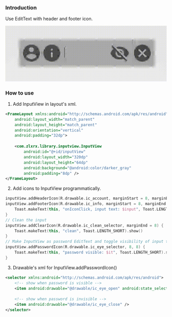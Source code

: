 ### Introduction

Use EditText with header and footer icon.

![preview](./preview.gif)

### How to use

1. Add InputView in layout's xml.

``` xml
<FrameLayout xmlns:android="http://schemas.android.com/apk/res/android"
    android:layout_width="match_parent"
    android:layout_height="match_parent"
    android:orientation="vertical"
    android:padding="32dp">

    <com.zlxrx.library.inputview.InputView
        android:id="@+id/inputView"
        android:layout_width="320dp"
        android:layout_height="64dp"
        android:background="@android:color/darker_gray"
        android:padding="8dp" />
</FrameLayout>
```
2. Add icons to InputView programmatically.

``` kotlin
inputView.addHeaderIcon(R.drawable.ic_account, marginStart = 8, marginEnd = 8)
inputView.addFooterIcon(R.drawable.ic_info, marginStart = 8, marginEnd = 8) { icon, input ->
    Toast.makeText(this, "onIconClick, input text: $input", Toast.LENGTH_SHORT).show()
}
// Clean the input
inputView.addClearIcon(R.drawable.ic_clean_selector, marginEnd = 8) {
    Toast.makeText(this, "clean", Toast.LENGTH_SHORT).show()
}
// Make InputView as password EditText and toggle visibility of input text
inputView.addPasswordIcon(R.drawable.ic_eye_selector, 8, 8) {
    Toast.makeText(this, "password visible: $it", Toast.LENGTH_SHORT).show()
}
```

3. Drawable's xml for InputView.addPasswordIcon()

``` xml
<selector xmlns:android="http://schemas.android.com/apk/res/android">
    <!-- show when password is visible -->
    <item android:drawable="@drawable/ic_eye_open" android:state_selected="true" />

    <!-- show when password is invisible -->
    <item android:drawable="@drawable/ic_eye_close" />
</selector>
```
